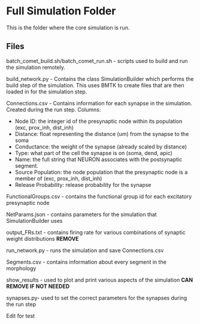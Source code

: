 # Full Simulation Folder

This is the folder where the core simulation is run.

## Files

batch_comet_build.sh/batch_comet_run.sh - scripts used to build and run the simulation remotely.

build_network.py - Contains the class SimulationBuilder which performs the build step of the simulation. This uses BMTK to create files that are then loaded in for the simulation step.

Connections.csv - Contains information for each synapse in the simulation. Created during the run step. Columns:
- Node ID: the integer id of the presynaptic node within its population (exc, prox_inh, dist_inh)
- Distance: float representing the distance (um) from the synapse to the soma
- Conductance: the weight of the synapse (already scaled by distance)
- Type: what part of the cell the synapse is on (soma, dend, apic)
- Name: the full string that NEURON associates with the postsynaptic segment.
- Source Population: the node population that the presynaptic node is a member of (exc, prox_inh, dist_inh)
- Release Probability: release probability for the synapse

FunctionalGroups.csv - contains the functional group id for each excitatory presynaptic node

NetParams.json - contains parameters for the simulation that SimulationBuilder uses

output_FRs.txt - contains firing rate for various combinations of synaptic weight distributions **REMOVE**

run_network.py - runs the simulation and save Connections.csv

Segments.csv - contains information about every segment in the morphology

show_results - used to plot and print various aspects of the simulation **CAN REMOVE IF NOT NEEDED**

synapses.py- used to set the correct parameters for the synapses during the run step

Edit for test
